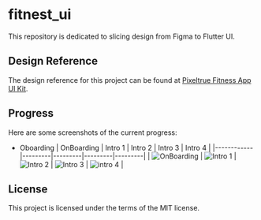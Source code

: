 # fitnest_ui

This repository is dedicated to slicing design from Figma to Flutter UI.

## Design Reference

The design reference for this project can be found at [Pixeltrue Fitness App UI Kit](https://www.pixeltrue.com/free-ui-kits/fitness-app-ui-kit).


## Progress
Here are some screenshots of the current progress:
- Oboarding
  | OnBoarding | Intro 1 | Intro 2 | Intro 3 | Intro 4 |
  |------------|---------|---------|---------|---------|
  | ![OnBoarding](https://github.com/agpprastyo/fitnest_ui/blob/87b46ef469058c223403e829e80c2aae168c8e45/screenshot/onboarding.png) | ![Intro 1](https://github.com/agpprastyo/fitnest_ui/blob/01ff1de35a4310b1a21c045af29d32beec822aae/screenshot/intro1.png) | ![Intro 2](https://github.com/agpprastyo/fitnest_ui/blob/01ff1de35a4310b1a21c045af29d32beec822aae/screenshot/intro2.png) | ![Intro 3](https://github.com/agpprastyo/fitnest_ui/blob/01ff1de35a4310b1a21c045af29d32beec822aae/screenshot/intro3.png) | ![intro 4](https://github.com/agpprastyo/fitnest_ui/blob/01ff1de35a4310b1a21c045af29d32beec822aae/screenshot/intro4.png) |
## License

This project is licensed under the terms of the MIT license.
